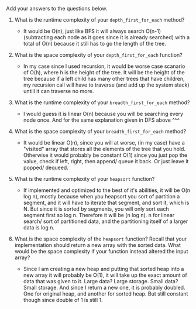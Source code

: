 Add your answers to the questions below.

1. What is the runtime complexity of your `depth_first_for_each` method?

    * It would be O(n), just like BFS it will always search O(n-1) (subtracting each node as it goes since it is already searched) with a total of O(n) because it still has to go the length of the tree.

2. What is the space complexity of your `depth_first_for_each` function?
    
    * In my case since I used recursion, it would be worse case scanario of O(h), where h is the height of the tree. It will be the height of the tree because if a left child has many other trees that have children, my recursion call will have to traverse (and add up the system stack) untill it can traverse no more.

3. What is the runtime complexity of your `breadth_first_for_each` method?

    * I would guess it is linear O(n) because you will be searching every node once. And for the same explanation given in DFS above ^^^

4. What is the space complexity of your `breadth_first_for_each` method?

    * It would be linear O(n), since you will at worse, (in my case) have a "visited" array that stores all the elements of the tree that you hold. Otherwise it would probably be constant O(1) since you just pop the value, check if left, right, then append/ queue it back. Or just leave it popped/ dequeed.

5. What is the runtime complexity of your `heapsort` function?
    
    * If implemented and optimized to the best of it's abilities, it will be O(n log n), mostly because when you heapsort you sort of partition a segment, and it will have to iterate that segment, and sort it, which is N. But since it is sorted by segments, you will only sort each segment first so log n. Therefore it will be (n log n). n for linear search/ sort of partitioned data, and the partitioning itself of a larger data is log n.

6. What is the space complexity of the `heapsort` function? Recall that your implementation should return a new array with the sorted data. What would be the space complexity if your function instead altered the input array?

    * Since I am creating a new heap and putting that sorted heap into a new array it will probably be O(1), it will take up the exact amount of data that was given to it. Large data? Large storage. Small data? Small storage. And since I return a new one, it is probably doubled. One for original heap, and another for sorted heap. But still constant though since double of 1 is still 1.